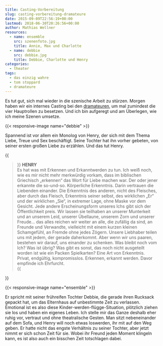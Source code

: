 ```yaml
---
title: Casting-Vorbereitung
slug: casting-vorbereitung-dramateure
date: 2015-09-09T22:56:19+00:00
lastmod: 2018-06-30T20:26:56+00:00
author: Mathias Wellner
resources:
  - name: ensemble
    src: szenenfoto.jpg
    title: Annie, Max und Charlotte
  - name: debbie
    src: debbie.jpg
    title: Debbie, Charlotte und Henry
categories:
  - theater
tags:
  - das einzig wahre
  - tom stoppard
  - dramateure
---
```

Es tut gut, sich mal wieder in die szenische Arbeit zu stürzen. Morgen haben wir ein internes Casting bei den <a href="http://www.dramateure.ch" title="die dramateure zürich" target="_blank">dramateuren</a>, um mal zumindest die vier Hauptrollen zu besetzen. Und ich bin aufgeregt und am Überlegen, wie ich meine Szenen umsetze. 
<!--more-->

{{< responsive-image name="debbie" >}}

Spannend ist vor allem ein Monolog von Henry, der sich mit dem Thema Liebe, Treue und Sex beschäftigt. Seine Tochter hat ihn vorher gebeten, von seiner ersten großen Liebe zu erzählen. Und das tut Henry. 

{{<blockquote cite="Tom Stoppard, Das einzig Wahre, Deutsch von Hilde Spiel, Jussenhoven & Fischer">}}
  <strong>HENRY</strong><br>
  Es hat was mit Erkennen und Erkanntwerden zu tun. Ich weiß noch, wie es mir nicht mehr merkwürdig vorkam, dass im biblischen Griechisch „erkennen“ das Wort für Liebe machen war. Der oder jener erkannte die so-und-so. Körperliche Erkenntnis. Darin vertrauen die Liebenden einander. Die Erkenntnis des anderen, nicht des Fleisches, aber durch das Fleisch, Erkenntnis seiner selbst, des wirklichen „Er“ und der wirklichen „Sie“, in extremer Lage, ohne Maske vor dem Gesicht. Jede andere Erscheinungsform unseres Ichs gibt sich der Öffentlichkeit preis. Wir lassen sie teilhaben an unserer Munterkeit und an unserem Leid, unserer Übellaune, unserem Zorn und unserer Freude&#8230; das alles reichen wir weiter an alle, die zufällig da sind, an Freunde und Verwandte, vielleicht mit einem kurzen kleinen Schamgefühl, an Fremde ohne jedes Zögern. Unsere Liebhaber teilen uns mit jedem, der gerade daherkommt. Aber wenn wir uns paaren, bestehen wir darauf, uns einander zu schenken. Was bleibt noch vom Ich? Was ist übrig? Was gibt es sonst, das noch nicht ausgeteilt worden ist wie ein Packen Spielkarten? Eine Art von Erkenntnis. Privat, endgültig, kompromisslos. Erkennen, erkannt werden. Davor empfinde ich Ehrfurcht.  
{{</blockquote>}}

{{< responsive-image name="ensemble" >}}

Er spricht mit seiner frühreifen Tochter Debbie, die gerade ihren Rucksack gepackt hat, um das Elternhaus auf unbestimmte Zeit zu verlassen. Emotional ist es also diese Kinder-werden-flügge-Situation, plötzlich ziehen sie los und haben ein eigenes Leben. Ich stelle mir das Ganze deshalb eher ruhig vor, vertraut und ohne theatralische Gesten. Man sitzt nebeneinander auf dem Sofa, und Henry will noch etwas loswerden, ihr mit auf den Weg geben. Er hatte nicht das engste Verhältnis zu seiner Tochter, aber jetzt nimmt er sich schon Zeit für sie. Wobei ihr Freund jeden Moment klingeln kann, es ist also auch ein bisschen Zeit totschlagen dabei.